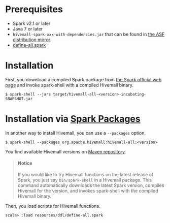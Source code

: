 <!--
  Licensed to the Apache Software Foundation (ASF) under one
  or more contributor license agreements.  See the NOTICE file
  distributed with this work for additional information
  regarding copyright ownership.  The ASF licenses this file
  to you under the Apache License, Version 2.0 (the
  "License"); you may not use this file except in compliance
  with the License.  You may obtain a copy of the License at

    http://www.apache.org/licenses/LICENSE-2.0

  Unless required by applicable law or agreed to in writing,
  software distributed under the License is distributed on an
  "AS IS" BASIS, WITHOUT WARRANTIES OR CONDITIONS OF ANY
  KIND, either express or implied.  See the License for the
  specific language governing permissions and limitations
  under the License.
-->

Prerequisites
============

* Spark v2.1 or later
* Java 7 or later
* `hivemall-spark-xxx-with-dependencies.jar` that can be found in [the ASF distribution mirror](https://www.apache.org/dyn/closer.cgi/incubator/hivemall/).
* [define-all.spark](https://github.com/apache/incubator-hivemall/blob/master/resources/ddl/define-all.spark)

Installation
============

First, you download a compiled Spark package from [the Spark official web page](https://spark.apache.org/downloads.html) and invoke spark-shell with a compiled Hivemall binary.

```
$ spark-shell --jars target/hivemall-all-<version>-incubating-SNAPSHOT.jar
```

Installation via [Spark Packages](https://spark-packages.org/package/apache-hivemall/apache-hivemall)
============

In another way to install Hivemall, you can use a `--packages` option.

```
$ spark-shell --packages org.apache.hivemall:hivemall-all:<version>
```

You find available Hivemall versions on [Maven repository](https://mvnrepository.com/artifact/org.apache.hivemall/hivemall-all/0.5.2-incubating).


> #### Notice
> If you would like to try Hivemall functions on the latest release of Spark, you just say `bin/spark-shell` in a Hivemall package.
> This command automatically downloads the latest Spark version, compiles Hivemall for the version, and invokes spark-shell with the compiled Hivemall binary.

Then, you load scripts for Hivemall functions.

```
scala> :load resources/ddl/define-all.spark
```